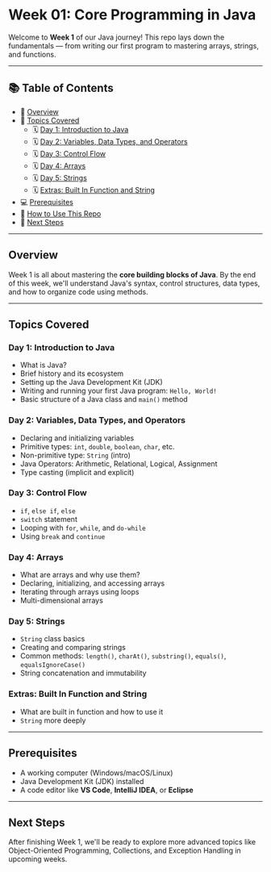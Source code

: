 # Week 01: Core Programming in Java

Welcome to **Week 1** of our Java journey! This repo lays down the fundamentals — from writing our first program to mastering arrays, strings, and functions.

---

## 📚 Table of Contents

- 🧾 [Overview](#overview)
- 📌 [Topics Covered](#topics-covered)
  - 🗓 [Day 1: Introduction to Java](#day-1-introduction-to-java)
  - 🗓 [Day 2: Variables, Data Types, and Operators](#day-2-variables-data-types-and-operators)
  - 🗓 [Day 3: Control Flow](#day-3-control-flow)
  - 🗓 [Day 4: Arrays](#day-4-arrays)
  - 🗓 [Day 5: Strings](#day-5-strings)
  - 🗓 [Extras: Built In Function and String](#extras-built-in-function-and-java)
- 💻 [Prerequisites](#prerequisites)
- 📁 [How to Use This Repo](#how-to-use-this-repo)
- 🔭 [Next Steps](#next-steps)

---

## Overview

Week 1 is all about mastering the **core building blocks of Java**. By the end of this week, we'll understand Java's syntax, control structures, data types, and how to organize code using methods.

---

## Topics Covered

### Day 1: Introduction to Java

- What is Java?
- Brief history and its ecosystem
- Setting up the Java Development Kit (JDK)
- Writing and running your first Java program: `Hello, World!`
- Basic structure of a Java class and `main()` method

### Day 2: Variables, Data Types, and Operators

- Declaring and initializing variables
- Primitive types: `int`, `double`, `boolean`, `char`, etc.
- Non-primitive type: `String` (intro)
- Java Operators: Arithmetic, Relational, Logical, Assignment
- Type casting (implicit and explicit)

### Day 3: Control Flow

- `if`, `else if`, `else`
- `switch` statement
- Looping with `for`, `while`, and `do-while`
- Using `break` and `continue`

### Day 4: Arrays

- What are arrays and why use them?
- Declaring, initializing, and accessing arrays
- Iterating through arrays using loops
- Multi-dimensional arrays

### Day 5: Strings

- `String` class basics
- Creating and comparing strings
- Common methods: `length()`, `charAt()`, `substring()`, `equals()`, `equalsIgnoreCase()`
- String concatenation and immutability

### Extras: Built In Function and String

- What are built in function and how to use it
- `String` more deeply

---

## Prerequisites

- A working computer (Windows/macOS/Linux)
- Java Development Kit (JDK) installed
- A code editor like **VS Code**, **IntelliJ IDEA**, or **Eclipse**

---

## Next Steps

After finishing Week 1, we'll be ready to explore more advanced topics like Object-Oriented Programming, Collections, and Exception Handling in upcoming weeks.

